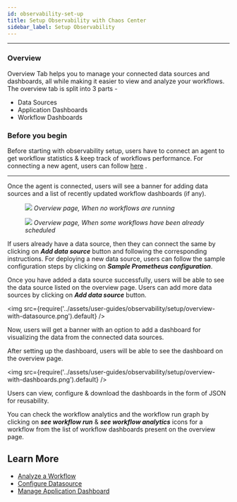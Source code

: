 ```yaml
---
id: observability-set-up
title: Setup Observability with Chaos Center
sidebar_label: Setup Observability
---
```


---

### Overview

Overview Tab helps you to manage your connected data sources and dashboards, all while making it easier to view and analyze your workflows. The overview tab is split into 3 parts -

- Data Sources
- Application Dashboards
- Workflow Dashboards

### Before you begin

Before starting with observability setup, users have to connect an agent to get workflow statistics & keep track of workflows performance.
For connecting a new agent, users can follow [here](../litmusctl/installation) .

---

Once the agent is connected, users will see a banner for adding data sources and a list of recently updated workflow dashboards (if any).

<figure>
<img src={require('../assets/user-guides/observability/setup/overview-first-look.png').default} />
<i>Overview page, When no workflows are running</i>
</figure>

<figure>
<img src={require('../assets/user-guides/observability/setup/recently-updated-workflow-dashboards.png').default} />
<i>Overview page, When some workflows have been already scheduled </i>
</figure>

If users already have a data source, then they can connect the same by clicking on _**Add data source**_ button and following the corresponding instructions. For deploying a new data source, users can follow the sample configuration steps by clicking on _**Sample Prometheus configuration**_.

Once you have added a data source successfully, users will be able to see the data source listed on the overview page. Users can add more data sources by clicking on _**Add data source**_ button.

<img src={require('../assets/user-guides/observability/setup/overview-with-datasource.png').default} />

Now, users will get a banner with an option to add a dashboard for visualizing the data from the connected data sources.

After setting up the dashboard, users will be able to see the dashboard on the overview page.

<img src={require('../assets/user-guides/observability/setup/overview-with-dashboards.png').default} />

Users can view, configure & download the dashboards in the form of JSON for reusability.

You can check the workflow analytics and the workflow run graph by clicking on _**see workflow run**_ & _**see workflow analytics**_ icons for a workflow from the list of workflow dashboards present on the overview page.

## Learn More

- [Analyze a Workflow](analyze-workflow)
- [Configure Datasource](configure-datasource)
- [Manage Application Dashboard](manage-app-dashboard)
